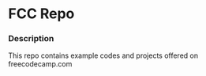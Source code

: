 # FCC Repo


### Description
This repo contains example codes and projects offered on freecodecamp.com

